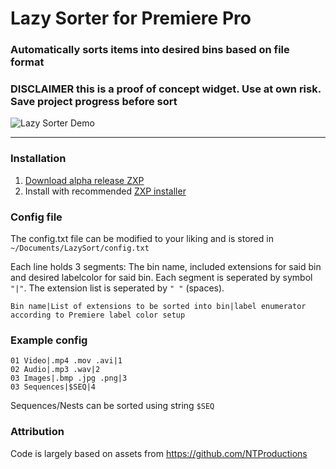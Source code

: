 # Lazy Sorter for Premiere Pro
### Automatically sorts items into desired bins based on file format

### DISCLAIMER this is a proof of concept widget. Use at own risk. Save project progress before sort

![Lazy Sorter Demo](https://i.imgur.com/50DcsYz.gif)


---

### Installation 
1. [Download alpha release ZXP](https://github.com/Otriggad/Premiere-Lazy-Sorter/releases/download/v0.1-alpha-preview/lazy-sorter-preview-release_v0.1.zxp)
2. Install with recommended [ZXP installer](https://aescripts.com/learn/zxp-installer/)



### Config file

The config.txt file can be modified to your liking and is stored in `~/Documents/LazySort/config.txt`

Each line holds 3 segments: The bin name, included extensions for said bin and desired labelcolor for said bin. Each segment is seperated by symbol `"|"`. The extension list is seperated by `" "` (spaces).

`Bin name|List of extensions to be sorted into bin|label enumerator according to Premiere label color setup`

### Example config

```
01 Video|.mp4 .mov .avi|1
02 Audio|.mp3 .wav|2
03 Images|.bmp .jpg .png|3
03 Sequences|$SEQ|4
```
Sequences/Nests can be sorted using string `$SEQ`


### Attribution
Code is largely based on assets from https://github.com/NTProductions

